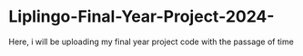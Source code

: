 # Liplingo-Final-Year-Project-2024-
Here, i will be uploading my final year project code with the passage of time
